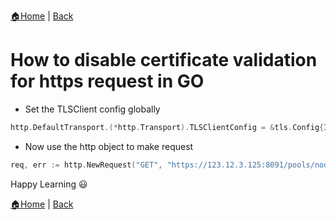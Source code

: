 [:house:Home](https://github.com/debbiswal/Articles) | [Back](https://github.com/debbiswal/Articles/blob/master/README.md#go)  

# How to disable certificate validation for https request in GO  

* Set the TLSClient config globally
```go
http.DefaultTransport.(*http.Transport).TLSClientConfig = &tls.Config{InsecureSkipVerify: true}
```  

* Now use the http object to make request
```go
req, err := http.NewRequest("GET", "https://123.12.3.125:8091/pools/nodes", nil)
```  


Happy Learning :smiley:  

[:house:Home](https://github.com/debbiswal/Articles) | [Back](https://github.com/debbiswal/Articles/blob/master/README.md#go)  
